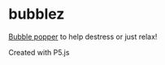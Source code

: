 # bubblez
[Bubble popper](https://nguyenshana.github.io/bubblez/views/index.html) to help destress or just relax!

Created with P5.js

